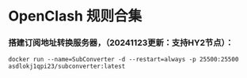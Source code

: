 # OpenClash 规则合集


### 搭建订阅地址转换服务器，（20241123更新：支持HY2节点）：
```
docker run --name=SubConverter -d --restart=always -p 25500:25500 asdlokj1qpi23/subconverter:latest
```

